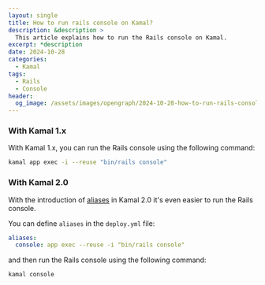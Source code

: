 ```yaml
---
layout: single
title: How to run rails console on Kamal?
description: &description >
  This article explains how to run the Rails console on Kamal.
excerpt: *description
date: 2024-10-28
categories:
  - Kamal
tags:
  - Rails
  - Console
header:
  og_image: /assets/images/opengraph/2024-10-28-how-to-run-rails-console-on-kamal.png
---
```


### With Kamal 1.x

With Kamal 1.x, you can run the Rails console using the following command:

```bash
kamal app exec -i --reuse "bin/rails console"
```

### With Kamal 2.0

With the introduction of [aliases](https://kamal-deploy.org/docs/configuration/aliases/) in Kamal 2.0 it's even easier to run the Rails console.

You can define `aliases` in the `deploy.yml` file:

```yaml
aliases:
  console: app exec --reuse -i "bin/rails console"
```

and then run the Rails console using the following command:

```bash
kamal console
```
